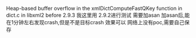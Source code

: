 Heap-based buffer overflow in the xmlDictComputeFastQKey function in dict.c in libxml2 before 2.9.3 
我这里用 2.9.2进行测试
需要加asan
加asan后,能在1分钟左右发现crash,但是不是目标crash
效果可以
网络上没有poc,需要自己保存
